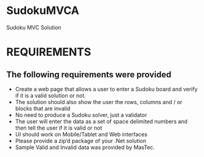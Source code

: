 # SudokuMVCA
Sudoku MVC Solution

<h1>REQUIREMENTS</h1>
<h2>The following requirements were provided</h2>
<ul>
<li>Create a web page that allows a user to enter a Sudoku board and verify if it is a valid solution or not.
<li>The solution should also show the user the rows, columns and / or blocks that are invalid
<li>No need to produce a Sudoku solver, just a validator
<li>The user will enter the data as a set of space delimited numbers and then tell the user if it is valid or not
<li>UI should work on Mobile/Tablet and Web interfaces
<li>Please provide a zip’d package of your .Net solution
<li>Sample Valid and Invalid data was provided by MasTec.
</ul>

